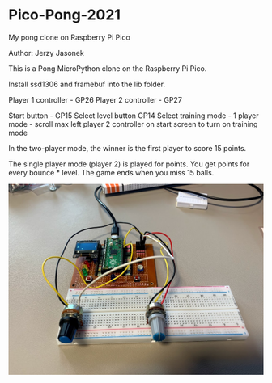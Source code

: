 # Pico-Pong-2021
My pong clone on Raspberry Pi Pico

Author: Jerzy Jasonek

This is a Pong MicroPython clone on the Raspberry Pi Pico.

Install ssd1306 and framebuf into the lib folder.

Player 1 controller - GP26
Player 2 controller - GP27

Start button - GP15
Select level button GP14 
Select training mode - 1 player mode - scroll max left player 2 controller on start screen to turn on training mode

In the two-player mode, the winner is the first player to score 15 points.

The single player mode (player 2) is played for points. You get points for every bounce * level. The game ends when you miss 15 balls.

![My Pico-Pong-2021](./My-Pico-Pong-2021.jpg)
